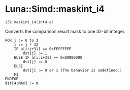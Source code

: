 # Luna::Simd::maskint_i4

```c++
i32 maskint_i4(int4 a)
```

Converts the comparison result mask to one 32-bit integer. 


```
FOR j := 0 to 3
    i := j * 32
    IF a[i:i+31] == 0xFFFFFFFF
        dst[j] := 1
    ELSE IF a[i:i+31] == 0x00000000
        dst[j] := 0
    ELSE
        dst[j] := 0 or 1 (The behavior is undefined.)
    FI
ENDFOR
dst[4:MAX] := 0
```


